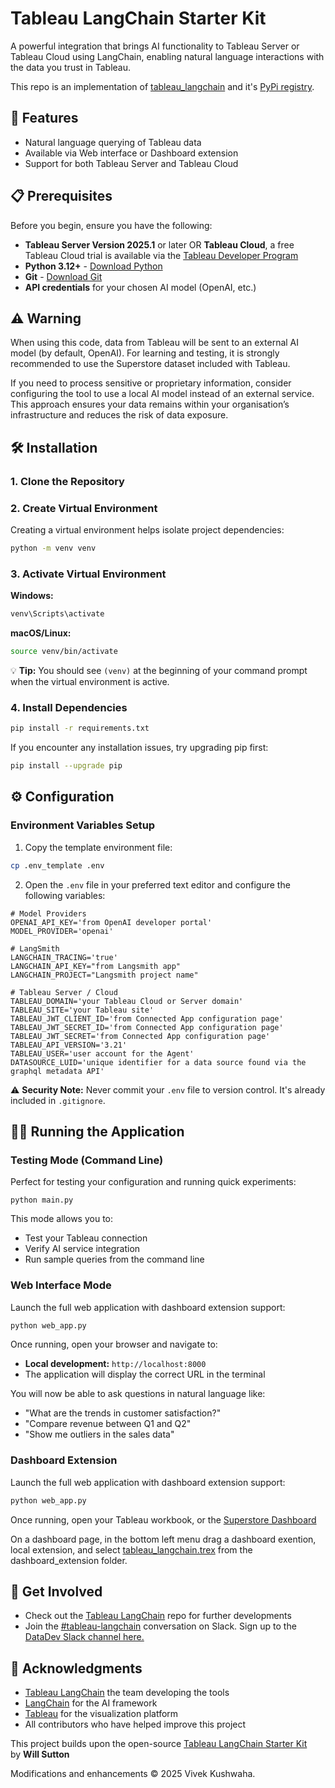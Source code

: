 # Tableau LangChain Starter Kit

A powerful integration that brings AI functionality to Tableau Server or Tableau Cloud using LangChain, enabling natural language interactions with the data you trust in Tableau.

This repo is an implementation of [tableau_langchain](https://github.com/tableau/tableau_langchain) and it's [PyPi registry](https://pypi.org/project/langchain-tableau/).

## 🚀 Features

- Natural language querying of Tableau data
- Available via Web interface or Dashboard extension
- Support for both Tableau Server and Tableau Cloud

## 📋 Prerequisites

Before you begin, ensure you have the following:

- **Tableau Server Version 2025.1** or later OR **Tableau Cloud**, a free Tableau Cloud trial is available via the [Tableau Developer Program](https://www.tableau.com/en-gb/developer)
- **Python 3.12+** - [Download Python](https://python.org/downloads/)
- **Git** - [Download Git](https://git-scm.com/downloads/)
- **API credentials** for your chosen AI model (OpenAI, etc.)

## ⚠️ Warning

When using this code, data from Tableau will be sent to an external AI model (by default, OpenAI). For learning and testing, it is strongly recommended to use the Superstore dataset included with Tableau.

If you need to process sensitive or proprietary information, consider configuring the tool to use a local AI model instead of an external service. This approach ensures your data remains within your organisation’s infrastructure and reduces the risk of data exposure.


## 🛠️ Installation

### 1. Clone the Repository


### 2. Create Virtual Environment

Creating a virtual environment helps isolate project dependencies:

```bash
python -m venv venv
```

### 3. Activate Virtual Environment

**Windows:**
```bash
venv\Scripts\activate
```

**macOS/Linux:**
```bash
source venv/bin/activate
```

💡 **Tip:** You should see `(venv)` at the beginning of your command prompt when the virtual environment is active.

### 4. Install Dependencies

```bash
pip install -r requirements.txt
```

If you encounter any installation issues, try upgrading pip first:
```bash
pip install --upgrade pip
```

## ⚙️ Configuration

### Environment Variables Setup

1. Copy the template environment file:
```bash
cp .env_template .env
```

2. Open the `.env` file in your preferred text editor and configure the following variables:

```
# Model Providers
OPENAI_API_KEY='from OpenAI developer portal'
MODEL_PROVIDER='openai'

# LangSmith
LANGCHAIN_TRACING='true'
LANGCHAIN_API_KEY="from Langsmith app"
LANGCHAIN_PROJECT="Langsmith project name"

# Tableau Server / Cloud
TABLEAU_DOMAIN='your Tableau Cloud or Server domain'
TABLEAU_SITE='your Tableau site'
TABLEAU_JWT_CLIENT_ID='from Connected App configuration page'
TABLEAU_JWT_SECRET_ID='from Connected App configuration page'
TABLEAU_JWT_SECRET='from Connected App configuration page'
TABLEAU_API_VERSION='3.21'
TABLEAU_USER='user account for the Agent'
DATASOURCE_LUID='unique identifier for a data source found via the graphql metadata API'
```

⚠️ **Security Note:** Never commit your `.env` file to version control. It's already included in `.gitignore`.

## 🏃‍♂️ Running the Application

### Testing Mode (Command Line)

Perfect for testing your configuration and running quick experiments:

```
python main.py
```

This mode allows you to:
- Test your Tableau connection
- Verify AI service integration
- Run sample queries from the command line

### Web Interface Mode

Launch the full web application with dashboard extension support:

```bash
python web_app.py
```

Once running, open your browser and navigate to:
- **Local development:** `http://localhost:8000`
- The application will display the correct URL in the terminal

You will now be able to ask questions in natural language like:
   - "What are the trends in customer satisfaction?"
   - "Compare revenue between Q1 and Q2"
   - "Show me outliers in the sales data"

### Dashboard Extension

Launch the full web application with dashboard extension support:

```bash
python web_app.py
```

Once running, open your Tableau workbook, or the [Superstore Dashboard](dashboard_extension\Superstore.twbx)

On a dashboard page, in the bottom left menu drag a dashboard exention, local extension, and select [tableau_langchain.trex](dashboard_extension\tableau_langchain.trex) from the dashboard_extension folder. 


## 🤝 Get Involved

- Check out the [Tableau LangChain](https://github.com/tableau/tableau_langchain) repo for further developments
- Join the [#tableau-langchain](https://tableau-datadev.slack.com/archives/C07LMAVG4N6) conversation on Slack. Sign up to the [DataDev Slack channel here.](https://tabsoft.co/JoinTableauDev)

## 🙏 Acknowledgments

- [Tableau LangChain](https://github.com/tableau/tableau_langchain) the team developing the tools
- [LangChain](https://langchain.com/) for the AI framework
- [Tableau](https://tableau.com/) for the visualization platform
- All contributors who have helped improve this project

This project builds upon the open-source [Tableau LangChain Starter Kit](https://github.com/willsutton/tableau-langchain-starter-kit)  
by **Will Sutton**

Modifications and enhancements © 2025 Vivek Kushwaha.